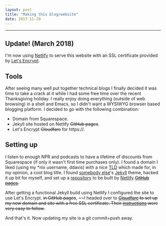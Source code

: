 ```yaml
---
layout: post
title: "Making this blog/website"
date: 2017-11-29
---
```


------

## Update! (March 2018)

I'm now using [Netlify](https://www.netlify.com/) to serve this
website with an SSL certificate provided by [Let's
Encrypt](https://letsencrypt.org/).

## Tools

After seeing many well put together technical blogs I finally decided
it was time to take a crack at it while I had some free time over the
recent Thanksgiving holiday. I really enjoy doing everything (outside
of web browsing) in a shell and Emacs, so I didn't want a WYSIWYG
browser based blogging platform. I decided to go with the following
combination:

- Domain from Squarespace.
- Jekyll site hosted on Netlify ~~GitHub pages~~.
- Let's Encrypt ~~Cloudfare~~ for https://.

## Setting up

I listen to enough NPR and podcasts to have a lifetime of discounts
from Squarespace (if only it wasn't first time purchases only). I
found a domain I liked (using my *nix username, ddavis) with a nice
[TLD](https://en.wikipedia.org/wiki/Top-level_domain) which made for,
in my opinion, a cool blog title. I found [somebody
else](https://github.com/jamesroutley/routley.io)'s
[Jekyll](https://jekyllrb.com/) theme, hacked it up bit for myself,
and set up a [repository](https://github.com/drdavis/ddavis.fyi) to be
built by [Netlify](https://www.netlify.com/)  ~~[GitHub
pages](https://pages.github.com).~~

After getting a functional Jekyll build using Netlify I configured the
site to use Let's Encrypt. ~~in GitHub pages~~, ~~I headed over to
~~[Cloudfare](https://www.cloudflare.com/) to set up my new domain and
site with a free SSL certificate. Their
[instructions](https://blog.cloudflare.com/secure-and-fast-github-pages-with-cloudflare/)
were very easy to follow.~~

And that's it. Now updating my site is a git commit+push away.
